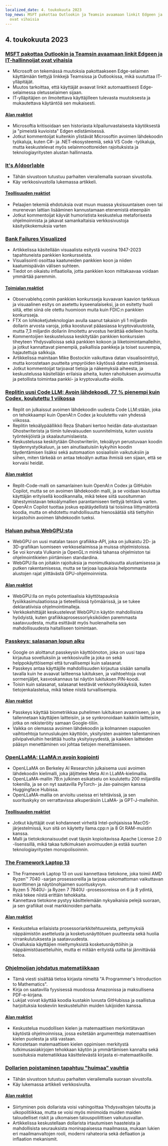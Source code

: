 ```yaml
---
localized_date: 4. toukokuuta 2023
top_news: MSFT pakottaa Outlookin ja Teamsin avaamaan linkit Edgeen ja IT-hallinnoijat
  ovat vihaisia
---
```


## 4. toukokuuta 2023

### [MSFT pakottaa Outlookin ja Teamsin avaamaan linkit Edgeen ja IT-hallinnoijat ovat vihaisia](https://www.theverge.com/2023/5/3/23709297/microsoft-edge-force-outlook-teams-web-links-open)

- Microsoft on tekemässä muutoksia pakottaakseen Edge-selaimen käyttämään tiettyjä linkkejä Teamsissa ja Outlookissa, mikä suututtaa IT-ylläpitäjät.
- Muutos tarkoittaa, että käyttäjät avaavat linkit automaattisesti Edge-selaimessa oletusselaimen sijaan.
- IT-ylläpitäjien on ilmoitettava käyttäjilleen tulevasta muutoksesta ja mukautettava käytäntöä sen mukaisesti.

#### [Alan reaktiot](http://news.ycombinator.com/item?id=35800158)

- Microsoftia kritisoidaan sen historiasta kilpailunvastaisesta käytöksestä ja "pimeistä kuvioista" Edgen edistämisessä.
- Jotkut kommentoijat kuitenkin ylistävät Microsoftin avoimen lähdekoodin työkaluja, kuten C#- ja .NET-ekosysteemiä, sekä VS Code -työkaluja, mutta keskustelevat myös selainmoottoreiden rajoituksista ja teknologiayritysten alustan hallinnasta.

### [It's A(door)able](https://ncase.me/door/)

- Tähän sivustoon tutustuu parhaiten vierailemalla suoraan sivustolla.
- Käy verkkosivustolla lukemassa artikkeli.

#### [Teollisuuden reaktiot](http://news.ycombinator.com/item?id=35800492)

- Pelaajien tekemiä ehdotuksia ovat muun muassa yksisuuntaisen oven tai murenevan lattian lisääminen kannustamaan etenemistä eteenpäin
- Jotkut kommentoijat käyvät humoristista keskustelua metaforisesta ohjelmoinnista ja jakavat samankaltaisia verkkosivustoja käsityökokemuksia varten

### [Bank Failures Visualized](https://observablehq.com/@mbostock/bank-failures)

- Artikkelissa käsitellään visuaalista esitystä vuosina 1947-2023 tapahtuneista pankkien konkursseista.
- Visualisointi osoittaa kaatuneiden pankkien koon ja niiden kaatumispäivän välisen suhteen.
- Tiedot on oikaistu inflaatiolla, jotta pankkien koon mittakaavaa voidaan ymmärtää paremmin.

#### [Toimialan reaktiot](http://news.ycombinator.com/item?id=35795975)

- Observablehq.comin pankkien konkursseja kuvaavan kaavion tarkkuus ja visuaalinen esitys on asetettu kyseenalaiseksi, ja on esitetty huoli siitä, ettei siinä ole otettu huomioon muita kuin FDIC:n pankkien konkursseja.
- FTX on lohkoketjuteknologian avulla saanut takaisin yli 1 miljardin dollarin arvosta varoja, jotka koostuvat pääasiassa kryptovaluutoista, mutta 7,3 miljardin dollarin ilmoitettu arvostus herättää edelleen huolta.
- Kommentoijien keskustelussa keskitytään pankkien konkurssien tiheyteen Yhdysvalloissa sekä pankkien kokoon ja liiketoimintamalleihin, ja jotkut kannattavat pienempiä, paikallisia pankkeja ja toiset suurempia, hajautettuja salkkuja.
- Artikkelissa mainitaan Mike Bostockin vaikuttava datan visualisointityö, mutta korostetaan puutteita ympyröiden käytössä datan esittämisessä.
- Jotkut kommentoijat tarjoavat tietoja ja näkemyksiä aiheesta, ja keskustelussa käsitellään erilaisia aiheita, kuten rahoituksen avoimuutta ja petollista toimintaa pankki- ja kryptovaluutta-aloilla.

### [Replitin uusi Code LLM: Avoin lähdekoodi, 77 % pienempi kuin Codex, koulutettu 1 viikossa](https://www.latent.space/p/reza-shabani#details)

- Replit on julkaissut avoimen lähdekoodin uudesta Code LLM:stään, joka on tehokkaampi kuin OpenAI:n Codex ja koulutettu vain yhdessä viikossa.
- Replitin tekoälypäällikkö Reza Shabani kertoo heidän data-alustastaan Ghostwriterista ja tiimin tulevaisuuden suunnitelmista, kuten uusista työntekijöistä ja skaalautumislaeista.
- Keskustelussa keskitytään Ghostwriteriin, tekoälyyn perustuvaan koodin täydennystyökaluun, ja sen ainutlaatuisiin kykyihin koodin täydentämisen lisäksi sekä automaation sosiaalisiin vaikutuksiin ja siihen, miten tärkeää on antaa tekoälyn auttaa ihmisiä sen sijaan, että se korvaisi heidät.

#### [Alan reaktiot](http://news.ycombinator.com/item?id=35803435)

- Replit-Code-malli on samanlainen kuin OpenAI:n Codex ja GitHubin Copilot, mutta se on avoimen lähdekoodin malli, ja se voidaan kouluttaa käyttäjän erityisellä koodikannalla, mikä tekee siitä suositumman lähestymistavan tekoälymallien parantamiseen tiettyjä tehtäviä varten.
- OpenAI:n Copilot tuottaa joskus epätäydellistä tai toisiinsa liittymätöntä koodia, mutta on ehdotettu mahdollisuutta hienosäätää sitä tiettyihin kirjastoihin avoimen lähdekoodin tueksi.

### [Haluan puhua WebGPU:sta](https://cohost.org/mcc/post/1406157-i-want-to-talk-about-webgpu)

- WebGPU on uusi matalan tason grafiikka-API, joka on julkaistu 2D- ja 3D-grafiikan luomiseen verkkoselaimissa ja muissa ohjelmistoissa.
- Se voi korvata Vulkanin ja OpenGL:n minkä tahansa ohjelmiston tai ohjelmointikielen piirtämisen standardina.
- WebGPU:lla on joitakin rajoituksia ja monimutkaisuutta alustamisessa ja putken rakentamisessa, mutta se tarjoaa lupauksia helpommasta alustojen rajat ylittävästä GPU-ohjelmoinnista.

#### [Alan reaktiot](http://news.ycombinator.com/item?id=35800988)

- WebGPU:lla on myös potentiaalisia käyttötapauksia fysiikkasimulaatioissa ja tieteellisissä työmäärissä, ja se tukee deklaratiivisia ohjelmointimalleja.
- Verkkokehittäjät keskustelevat WebGPU:n käytön mahdollisista hyödyistä, kuten grafiikkaprosessoriyksiköiden paremmasta saatavuudesta, mutta esittävät myös huolenaiheita sen mahdollisuudesta haitalliseen toimintaan.

### [Passkeys: salasanan lopun alku](https://blog.google/technology/safety-security/the-beginning-of-the-end-of-the-password/)

- Google on aloittanut passkeysin käyttöönoton, joka on uusi tapa kirjautua sovelluksiin ja verkkosivuille ja joka on sekä helppokäyttöisempi että turvallisempi kuin salasanat.
- Passkeys antaa käyttäjille mahdollisuuden kirjautua sisään samalla tavalla kuin he avaavat laitteensa lukituksen, ja vaihtoehtoja ovat sormenjäljet, kasvoskannaus tai näytön lukituksen PIN-koodi.
- Toisin kuin salasanat, salasanat kestävät verkkohyökkäyksiä, kuten tietojenkalastelua, mikä tekee niistä turvallisempia.

#### [Alan reaktiot](http://news.ycombinator.com/item?id=35801392)

- Passkeys käyttää biometriikkaa puhelimen lukituksen avaamiseen, ja se tallennetaan käyttäjien laitteisiin, ja se synkronoidaan kaikkiin laitteisiin, jotka on rekisteröity samaan Google-tiliin.
- Vaikka on olemassa avoimen lähdekoodin ja kolmannen osapuolen vaihtoehtoja tunnuslukujen käyttöön, yksityisten avainten tallentaminen pilvipalveluihin herättää huolta yksityisyydestä, ja kaikkien laitteiden pääsyn menettäminen voi johtaa tietojen menettämiseen.

### [OpenLLaMA: LLaMA:n avoin kopiointi](https://github.com/openlm-research/open_llama)

- OpenLLaMA on Berkeley AI Researchin julkaisema uusi avoimen lähdekoodin kielimalli, joka jäljittelee Meta AI:n LLaMA-kielimallia.
- OpenLLaMA-mallin 7B:n julkinen esikatselu on koulutettu 200 miljardilla tokenilla, ja se on nyt saatavilla PyTorch- ja Jax-painojen kanssa Huggingface Hubissa.
- OpenLLaMA-mallia on arvioitu useissa eri tehtävissä, ja sen suorituskyky on verrattavissa alkuperäisiin LLaMA- ja GPT-J-malleihin.

#### [Teollisuuden reaktiot](http://news.ycombinator.com/item?id=35798888)

- Jotkut käyttäjät ovat kohdanneet virheitä Intel-pohjaisissa MacOS-järjestelmissä, kun sitä on käytetty llama.cpp:n ja 8 Gt RAM-muistin kanssa.
- Malli ja tietokokonaisuudet ovat täysin kopioitavissa Apache License 2.0 -lisenssillä, mikä takaa tutkimuksen avoimuuden ja estää suurten teknologiayritysten monopolisoinnin.

### [The Framework Laptop 13](https://frame.work/blog/announcing-the-framework-laptop-13-powered-by-amd-ryzen)

- The Framework Laptop 13 on uusi kannettava tietokone, joka toimii AMD Ryzen™ 7040 -sarjan prosessoreilla ja tarjoaa uskomattoman vaikuttavan suorittimen ja näytönohjaimen suorituskyvyn.
- Ryzen 5 7640U- ja Ryzen 7 7840U -prosessoreissa on 6 ja 8 ydintä, mikä tekee niistä erittäin tehokkaita.
- Kannettava tietokone pystyy käsittelemään nykyaikaisia pelejä suoraan, ja sen grafiikat ovat markkinoiden parhaita.

#### [Alan reaktiot](http://news.ycombinator.com/item?id=35802210)

- Keskustelua erilaisista prosessoriarkkitehtuureista, pettymyksiä näppäimistön asettelusta ja kosketusnäyttötuen puutteesta sekä huolia virrankulutuksesta ja saatavuudesta.
- Oivalluksia käyttäjien mieltymyksistä kosketusnäyttöihin ja näppäimistöasetteluihin, mutta ei mitään erityistä uutta tai jännittävää tietoa.

### [Ohjelmoijan johdatus matematiikkaan](https://pimbook.org)

- Tämä viesti sisältää tietoa kirjasta nimeltä "A Programmer's Introduction to Mathematics".
- Kirja on saatavilla fyysisessä muodossa Amazonissa ja maksullisena PDF-e-kirjana.
- Lukijat voivat käyttää koodia kustakin luvusta GitHubissa ja osallistua harjoituksia koskeviin keskusteluihin muiden lukijoiden kanssa.

#### [Alan reaktiot](http://news.ycombinator.com/item?id=35800136)

- Keskustelua muodollisen kielen ja matemaattisen merkintätavan käytöstä ohjelmoinnissa, jossa esitetään argumentteja matemaattisen kielen puolesta ja sitä vastaan.
- Korostetaan matemaattisen kielen oppimisen merkitystä tutkimusasiakirjojen tehokkaan käytön ja ymmärtämisen kannalta sekä suosituksia matematiikkaa käsittelevästä kirjasta ei-matemaatikoille.

### [Dollarien poistaminen tapahtuu "huimaa" vauhtia](https://www.bloomberg.com/news/articles/2023-04-18/de-dollarization-is-happening-at-a-stunning-pace-jen-says)

- Tähän sivustoon tutustuu parhaiten vierailemalla suoraan sivustolla.
- Käy lukemassa artikkeli verkkosivulta.

#### [Alan reaktiot](http://news.ycombinator.com/item?id=35796915)

- Siirtyminen pois dollarista voisi vahingoittaa Yhdysvaltojen taloutta ja ulkopolitiikkaa, mutta se voisi myös minimoida muiden maiden taloudelliset riskit ja ulkomaisen talouspoliittisen vaikutusvallan.
- Artikkelissa keskustellaan dollarista irtautumisen haasteista ja mahdollisista seurauksista moninapaisessa maailmassa, mukaan lukien eri maailmanvaltojen rooli, moderni rahateoria sekä deflaation ja inflaation mekanismit.
